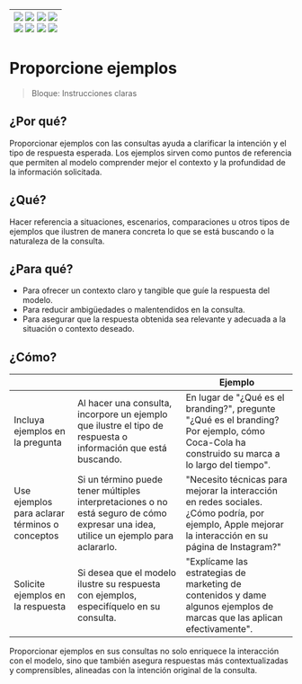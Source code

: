 <div align=right>

|[![](https://img.shields.io/badge/-Inicio-FFF?style=flat&logo=Emlakjet&logoColor=black)](/README.md) [![](https://img.shields.io/badge/-Introducción-FFF?style=flat&logo=abbrobotstudio&logoColor=black)](/documentos/intro.md) [![](https://img.shields.io/badge/-Modelos_de_lenguaje-FFF?style=flat&logo=LiveChat&logoColor=black)](/documentos/LLMs.md) [![](https://img.shields.io/badge/-Panorámica-FFF?style=flat&logo=openstreetmap&logoColor=black)](/documentos/panoramica.md)<br>  [![](https://img.shields.io/badge/-Prompts-FFF?style=flat&logo=Proton&logoColor=black)](/documentos/prompts/README.md) [![](https://img.shields.io/badge/-Ing,_de_prompts-FFF?style=flat&logo=googleearthengine&logoColor=black)](/documentos/ingenieriaDePrompts/README.md) [![](https://img.shields.io/badge/-Patrones-FFF?style=flat&logo=textpattern&logoColor=black)](/documentos/ingenieriaDePrompts/patrones/README.md) [![](https://img.shields.io/badge/-Casos_de_uso-FFF?style=flat&logo=gitbook&logoColor=black)](/documentos/casosDeUso/README.md)|
|-:|

</div>

# Proporcione ejemplos

> Bloque: Instrucciones claras

## ¿Por qué?

Proporcionar ejemplos con las consultas ayuda a clarificar la intención y el tipo de respuesta esperada. Los ejemplos sirven como puntos de referencia que permiten al modelo comprender mejor el contexto y la profundidad de la información solicitada.

## ¿Qué?

Hacer referencia a situaciones, escenarios, comparaciones u otros tipos de ejemplos que ilustren de manera concreta lo que se está buscando o la naturaleza de la consulta.

## ¿Para qué?

- Para ofrecer un contexto claro y tangible que guíe la respuesta del modelo.
- Para reducir ambigüedades o malentendidos en la consulta.
- Para asegurar que la respuesta obtenida sea relevante y adecuada a la situación o contexto deseado.

## ¿Cómo?

|||Ejemplo|
|-|-|-|
Incluya ejemplos en la pregunta|Al hacer una consulta, incorpore un ejemplo que ilustre el tipo de respuesta o información que está buscando.|En lugar de "¿Qué es el branding?", pregunte "¿Qué es el branding? Por ejemplo, cómo Coca-Cola ha construido su marca a lo largo del tiempo".
Use ejemplos para aclarar términos o conceptos|Si un término puede tener múltiples interpretaciones o no está seguro de cómo expresar una idea, utilice un ejemplo para aclararlo.|"Necesito técnicas para mejorar la interacción en redes sociales. ¿Cómo podría, por ejemplo, Apple mejorar la interacción en su página de Instagram?"
Solicite ejemplos en la respuesta|Si desea que el modelo ilustre su respuesta con ejemplos, especifíquelo en su consulta.|"Explícame las estrategias de marketing de contenidos y dame algunos ejemplos de marcas que las aplican efectivamente".

Proporcionar ejemplos en sus consultas no solo enriquece la interacción con el modelo, sino que también asegura respuestas más contextualizadas y comprensibles, alineadas con la intención original de la consulta.